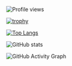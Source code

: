 ![Profile views](https://gpvc.arturio.dev/imsabbir)

[![trophy](https://github-profile-trophy.vercel.app/?username=imsabbir)](https://github.com/ryo-ma/github-profile-trophy)

[![Top Langs](https://github-readme-stats.vercel.app/api/top-langs/?username=imsabbir)](https://github.com/anuraghazra/github-readme-stats)

![GitHub stats](https://github-readme-stats.vercel.app/api?username=imsabbir&show_icons=true&count_private=true)  

![GitHub Activity Graph](https://activity-graph.herokuapp.com/graph?username=imsabbir)  
